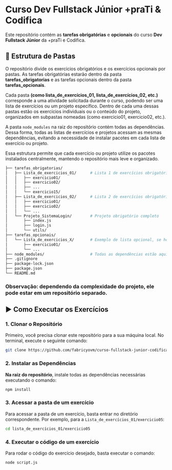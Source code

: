 # Curso Dev Fullstack Júnior +praTi & Codifica

Este repositório contém as **tarefas obrigatórias** e **opcionais** do curso **Dev Fullstack Júnior** da +praTi e Codifica.

## 📁 Estrutura de Pastas
O repositório divide os exercicios obrigatórios e os exercícios opcionais por pastas. As tarefas obrigatórias estarão dentro da pasta **tarefas_obrigatorias** e as tarefas opcionais dentro da pasta **tarefas_opcionais**.

Cada pasta **(como lista_de_exercícios_01, lista_de_exercícios_02, etc.)** corresponde a uma atividade solicitada durante o curso, podendo ser uma lista de exercícios ou um projeto específico.
Dentro de cada uma dessas pastas estão os exercícios individuais ou o conteúdo do projeto, organizados em subpastas nomeadas (como exercicio01, exercicio02, etc.).

A pasta `node_modules` na raiz do repositório contém todas as dependências. Dessa forma, todas as listas de exercícios e projetos acessam as mesmas dependências, evitando a necessidade de instalar pacotes em cada lista de exercício ou projeto.

Essa estrutura permite que cada exercício ou projeto utilize os pacotes instalados centralmente, mantendo o repositório mais leve e organizado.

```bash 
├── tarefas_obrigatorias/
│   ├── Lista_de_exercicios_01/      # Lista 1 de exercícios obrigatórios
│   │   ├── exercicio01/
│   │   ├── exercicio02/
│   │   ├── ...
│   │   └── exercicio15/
│   ├── Lista_de_exercicios_02/      # Lista 2 de exercícios obrigatórios
│   │   ├── exercicio01/
│   │   ├── exercicio02/
│   │   └── ...
│   └── Projeto_SistemaLogin/        # Projeto obrigatório completo
│       ├── index.js
│       ├── login.js
│       └── utils/
├── tarefas_opcionais/
│   └── Lista_de_exercicios_X/       # Exemplo de lista opcional, se houver
│       ├── exercicio01/
│       └── ...
├── node_modules/                    # Todas as dependências estão aqui
├── .gitignore
├── package-lock.json
├── package.json
└── README.md
```

### Observação: dependendo da complexidade do projeto, ele pode estar em um repositório separado.

## ▶️ Como Executar os Exercícios

### 1. Clonar o Repositório
Primeiro, você precisa clonar este repositório para a sua máquina local. No terminal, execute o seguinte comando:

```bash
git clone https://github.com/fabricyovm/curso-fullstack-junior-codifica-prati.git
```

### 2. Instalar as Dependências

**Na raiz do repositório**, instale todas as dependências necessárias executando o comando:
```bash
npm install
```

### 3. Acessar a pasta de um exercício

Para acessar a pasta de um exercício, basta entrar no diretório correspondente. Por exemplo, para a `Lista_de_exercícios_01/exercicio05`:

```bash
cd lista_de_exercícios_01/exercicio05
```

### 4. Executar o código de um exercício

Para rodar o código do exercício desejado, basta executar o comando:

```bash
node script.js
```
